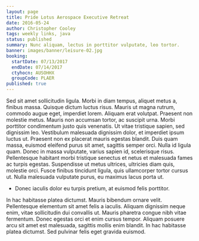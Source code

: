 ```yaml
---
layout: page
title: Pride Lotus Aerospace Executive Retreat
date: 2016-05-24
author: Christopher Cooley
tags: weekly links, java
status: published
summary: Nunc aliquam, lectus in porttitor vulputate, leo tortor.
banner: images/banner/leisure-02.jpg
booking:
  startDate: 07/13/2017
  endDate: 07/14/2017
  ctyhocn: AUSOHHX
  groupCode: PLAER
published: true
---
```

Sed sit amet sollicitudin ligula. Morbi in diam tempus, aliquet metus a, finibus massa. Quisque dictum luctus risus. Mauris ut magna rutrum, commodo augue eget, imperdiet lorem. Aliquam erat volutpat. Praesent non molestie metus. Mauris non accumsan tortor, ac suscipit urna. Morbi porttitor condimentum justo quis venenatis. Ut vitae tristique sapien, sed dignissim leo. Vestibulum malesuada dignissim dolor, et imperdiet ipsum luctus ut. Praesent non ex placerat mauris egestas blandit.
Duis quam massa, euismod eleifend purus sit amet, sagittis semper orci. Nulla id ligula quam. Donec in massa vulputate, varius sapien id, scelerisque risus. Pellentesque habitant morbi tristique senectus et netus et malesuada fames ac turpis egestas. Suspendisse ut metus ultrices, ultricies diam quis, molestie orci. Fusce finibus tincidunt ligula, quis ullamcorper tortor cursus ut. Nulla malesuada vulputate purus, eu maximus lacus porta ut.

* Donec iaculis dolor eu turpis pretium, at euismod felis porttitor.

In hac habitasse platea dictumst. Mauris bibendum ornare velit. Pellentesque elementum sit amet felis a iaculis. Aliquam dignissim neque enim, vitae sollicitudin dui convallis ut. Mauris pharetra congue nibh vitae fermentum. Donec egestas orci et enim cursus tempor. Aliquam posuere arcu sit amet est malesuada, sagittis mollis enim blandit. In hac habitasse platea dictumst. Sed pulvinar felis eget gravida euismod.
